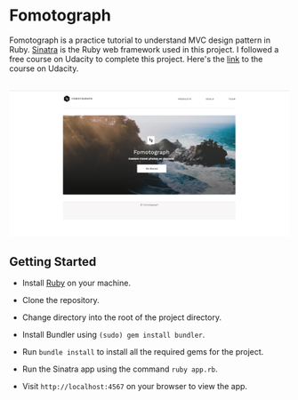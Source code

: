 # Fomotograph

Fomotograph is a practice tutorial to understand MVC design pattern in Ruby. [Sinatra](http://sinatrarb.com/) is the Ruby web framework used in this project. I followed a free course on Udacity to complete this project. Here's the [link](https://classroom.udacity.com/courses/ud270) to the course on Udacity.
<br />
<br />

<img width="1440" alt="Fomotograph-Homepage-screenshot" src="./public/homepage.png">

## Getting Started
- Install [Ruby](https://www.ruby-lang.org/en/downloads/) on your machine.

- Clone the repository.

- Change directory into the root of the project directory.

- Install Bundler using `(sudo) gem install bundler`.

- Run `bundle install` to install all the required gems for the project.

- Run the Sinatra app using the command `ruby app.rb`.

- Visit `http://localhost:4567` on your browser to view the app.
